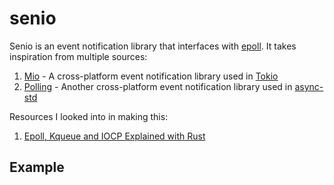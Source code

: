 # senio

[epoll]: https://man7.org/linux/man-pages/man7/epoll.7.html
[Mio]: https://github.com/tokio-rs/mio
[Tokio]: https://tokio.rs/
[async-std]: https://async.rs
[Polling]: https://github.com/smol-rs/polling

Senio is an event notification library that interfaces with [epoll]. It takes inspiration from
multiple sources:

1. [Mio] - A cross-platform event notification library used in [Tokio]
2. [Polling] - Another cross-platform event notification library used in [async-std]

Resources I looked into in making this:

1. [Epoll, Kqueue and IOCP Explained with Rust](https://cfsamsonbooks.gitbook.io/epoll-kqueue-iocp-explained/)

## Example

```rust
```
